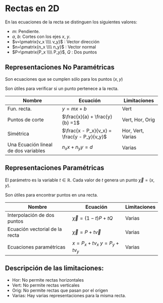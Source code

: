 # Rectas en 2D

En las ecuaciones de la recta se distinguen los siguientes valores:
* $m$: Pendiente.
* $a$, $b$: Cortes con los ejes $x$, $y$.
* $v=\pmatrix{v_x \\\\ v_y}$ : Vector dirección
* $n=\pmatrix{n_x \\\\ n_y}$ : Vector normal
* $P=\pmatrix{P_x \\\\ P_y}$, $Q$ : Dos puntos

## Representaciones No Paramétricas

Son ecuaciones que se cumplen sólo para los puntos $(x,y)$

Son útiles para verificar si un punto pertenece a la recta.



| Nombre | Ecuación | Limitaciones |
|---------|----------|-------|
| Fun. recta.| $y=mx+b$ | Vert |
| Puntos de corte | $\frac{x}{a} + \frac{y}{b} =1$ | Vert, Hor, Orig|
|Simétrica | $\frac{x - P_x}{v_x} = \frac{y - P_y}{v_y}$| Hor, Vert, Varias|
| Una Ecuación lineal de dos variables | $n_x x + n_y y  = d$ | Varias |



## Representaciones Paramétricas

El parámetro es la variable $t \in \mathbb{R}$. Cada valor de $t$ genera un punto $\vec{\chi}=(x,y)$.

Son útiles para encontrar puntos en una recta.

| Nombre | Ecuación | Limitaciones |
|---------|----------|-------|
| Interpolación de dos puntos|$\vec{\chi}=(1-t)P + tQ$ | Varias|
|Ecuación vectorial de la recta| $\vec{\chi}=P + t\vec{v}$| Varias|
| Ecuaciones paramétricas | $x=P_x + t v_x$ $y=P_y + t v_y$ | Varias |


## Descripción de las limitaciones:
* Hor: No permite rectas horizontales
* Vert: No permite rectas verticales
* Orig: No permite rectas que pasan por el origen
* Varias: Hay varias representaciones para la misma recta.









